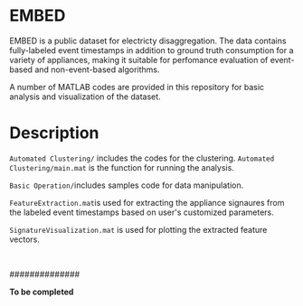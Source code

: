 # EMBED

EMBED is a public dataset for electricty disaggregation. The data contains fully-labeled event timestamps in addition to ground truth consumption for a variety of appliances, making it suitable for perfomance evaluation of event-based and non-event-based algorithms.

A number of MATLAB codes are provided in this repository for basic analysis and visualization of the dataset.

# Description

`Automated Clustering/` includes the codes for the clustering. `Automated Clustering/main.mat` is the function for running the analysis.

`Basic Operation/`includes samples code for data manipulation.

`FeatureExtraction.mat`is used for extracting the appliance signaures from the labeled event timestamps based on user's customized parameters.

`SignatureVisualization.mat` is used for plotting the extracted feature vectors.

<br />

##############

**To be completed**
